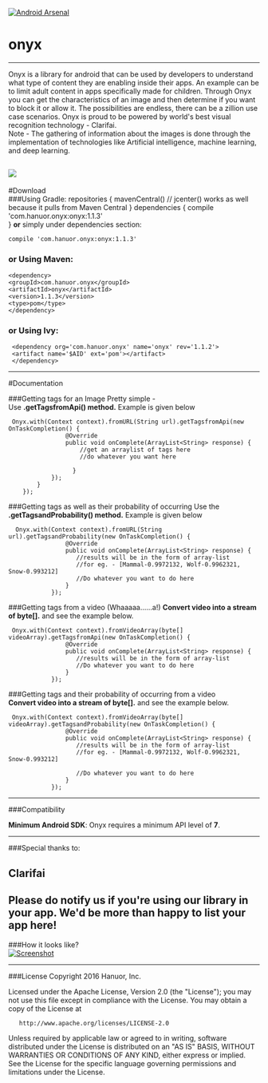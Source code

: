 [![Android Arsenal](https://img.shields.io/badge/Android%20Arsenal-Onyx-red.svg?style=plastic)](http://android-arsenal.com/details/1/4089)

# onyx
----      
Onyx is a library for android that can be used by developers to understand what type of content they are enabling inside their apps.
An example can be to limit adult content in apps specifically made for children. Through Onyx you can get the characteristics of an image and then determine if you want to block it or allow it.
The possibilities are endless, there can be a zillion use case scenarios. Onyx is proud to be powered by world's best visual recognition technology - Clarifai.      
Note - The gathering of information about the images is done through the implementation of technologies like Artificial intelligence, machine learning, and deep learning.


![](https://s8.postimg.org/pla6wqs5h/onyx.png)
------    
#Download    
###Using Gradle:
    repositories {
    mavenCentral() // jcenter() works as well because it pulls from Maven Central
    }
    dependencies {
    compile 'com.hanuor.onyx:onyx:1.1.3'    
    }
**or** simply under dependencies section:   
  
    compile 'com.hanuor.onyx:onyx:1.1.3'  

### or Using Maven:
    <dependency>
    <groupId>com.hanuor.onyx</groupId>
    <artifactId>onyx</artifactId>
    <version>1.1.3</version>
    <type>pom</type>
    </dependency>    

### or Using Ivy:         
     <dependency org='com.hanuor.onyx' name='onyx' rev='1.1.2'>
     <artifact name='$AID' ext='pom'></artifact>
     </dependency>	    
	 

------
#Documentation

###Getting tags for an Image
Pretty simple -  
Use **.getTagsfromApi() method.** Example is given below      


     Onyx.with(Context context).fromURL(String url).getTagsfromApi(new OnTaskCompletion() {
                    @Override
                    public void onComplete(ArrayList<String> response) {
                        //get an arraylist of tags here
                        //do whatever you want here
                            
                      }
                });
            }
        });

		
###Getting tags as well as their probability of occurring
Use the **.getTagsandProbability() method.** Example is given below       

      Onyx.with(Context context).fromURL(String url).getTagsandProbability(new OnTaskCompletion() {
                    @Override
                    public void onComplete(ArrayList<String> response) {
                       //results will be in the form of array-list
					   //for eg. - [Mammal-0.9972132, Wolf-0.9962321, Snow-0.993212]
					   //Do whatever you want to do here
                    }
                });
				
				
###Getting tags from a video (Whaaaaa......a!)
**Convert video into a stream of byte[].** and see the example below.    

     
	 Onyx.with(Context context).fromVideoArray(byte[] videoArray).getTagsfromApi(new OnTaskCompletion() {
					@Override
                    public void onComplete(ArrayList<String> response) {
                       //results will be in the form of array-list
					   //Do whatever you want to do here
                    }
                });       
				
###Getting tags and their probability of occurring from a video     
**Convert video into a stream of byte[].** and see the example below.    
     
	 Onyx.with(Context context).fromVideoArray(byte[] videoArray).getTagsandProbability(new OnTaskCompletion() {
					@Override
                    public void onComplete(ArrayList<String> response) {
                       //results will be in the form of array-list
					   //for eg. - [Mammal-0.9972132, Wolf-0.9962321, Snow-0.993212]
					  
					   //Do whatever you want to do here
                    }
                });  
				
				         
------
###Compatibility

**Minimum Android SDK**: Onyx requires a minimum API level of **7**.    

---------
###Special thanks to:       

Clarifai         
----------      
 
 **Please do notify us if you're using our library in your app. We'd be more than happy to list your app here!**    
-----------     
###How it looks like?     
[![Screenshot](anim2.gif)](https://cl.ly/1z1j0847331d)
    




---------

###License
Copyright 2016 Hanuor, Inc.

   Licensed under the Apache License, Version 2.0 (the "License");
   you may not use this file except in compliance with the License.
   You may obtain a copy of the License at

       http://www.apache.org/licenses/LICENSE-2.0

   Unless required by applicable law or agreed to in writing, software
   distributed under the License is distributed on an "AS IS" BASIS,
   WITHOUT WARRANTIES OR CONDITIONS OF ANY KIND, either express or implied.
   See the License for the specific language governing permissions and
   limitations under the License.
